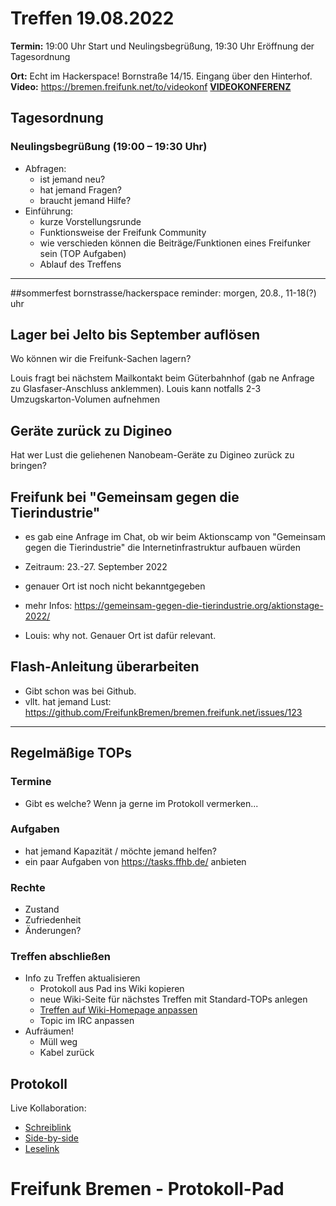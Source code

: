 # Treffen 19.08.2022

**Termin:** 19:00 Uhr Start und Neulingsbegrüßung, 19:30 Uhr Eröffnung der Tagesordnung

**Ort:** Echt im Hackerspace! Bornstraße 14/15. Eingang über den Hinterhof.
**Video:** https://bremen.freifunk.net/to/videokonf **[VIDEOKONFERENZ](https://bremen.freifunk.net/to/videokonf)**

## Tagesordnung
### Neulingsbegrüßung (19:00 – 19:30 Uhr)

- Abfragen:
    - ist jemand neu?
    - hat jemand Fragen?
    - braucht jemand Hilfe?
- Einführung:
    - kurze Vorstellungsrunde
    - Funktionsweise der Freifunk Community
    - wie verschieden können die Beiträge/Funktionen eines Freifunker sein (TOP Aufgaben)
    - Ablauf des Treffens

---

##sommerfest bornstrasse/hackerspace
reminder: morgen, 20.8., 11-18(?) uhr

## Lager bei Jelto bis September auflösen
Wo können wir die Freifunk-Sachen lagern?

Louis fragt bei nächstem Mailkontakt beim Güterbahnhof (gab ne Anfrage zu Glasfaser-Anschluss anklemmen).
Louis kann notfalls 2-3 Umzugskarton-Volumen aufnehmen

## Geräte zurück zu Digineo
Hat wer Lust die geliehenen Nanobeam-Geräte zu Digineo zurück zu bringen?

## Freifunk bei "Gemeinsam gegen die Tierindustrie"
- es gab eine Anfrage im Chat, ob wir beim Aktionscamp von "Gemeinsam gegen die Tierindustrie" die Internetinfrastruktur aufbauen würden
- Zeitraum: 23.-27. September 2022
- genauer Ort ist noch nicht bekanntgegeben
- mehr Infos: https://gemeinsam-gegen-die-tierindustrie.org/aktionstage-2022/

- Louis: why not. Genauer Ort ist dafür relevant.

## Flash-Anleitung überarbeiten
- Gibt schon was bei Github.
- vllt. hat jemand Lust: https://github.com/FreifunkBremen/bremen.freifunk.net/issues/123

---
## Regelmäßige TOPs

### Termine

- Gibt es welche? Wenn ja gerne im Protokoll vermerken...

### Aufgaben

- hat jemand Kapazität / möchte jemand helfen?
- ein paar Aufgaben von https://tasks.ffhb.de/ anbieten

### Rechte

- Zustand
- Zufriedenheit
- Änderungen?

### Treffen abschließen

- Info zu Treffen aktualisieren
  - Protokoll aus Pad ins Wiki kopieren
  - neue Wiki-Seite für nächstes Treffen mit Standard-TOPs anlegen
  - [Treffen auf Wiki-Homepage anpassen](https://wiki.bremen.freifunk.net/Home)
  - Topic im IRC anpassen
- Aufräumen!
  - Müll weg
  - Kabel zurück

## Protokoll

Live Kollaboration:

* [Schreiblink](https://hackmd.io/AwDgnA7ATArKC0BGGBjAzPALAUzSeARgYgGzxQAmEFFwiKBEKAhkA===?edit)
* [Side-by-side](https://hackmd.io/AwDgnA7ATArKC0BGGBjAzPALAUzSeARgYgGzxQAmEFFwiKBEKAhkA===?both)
* [Leselink](https://hackmd.io/AwDgnA7ATArKC0BGGBjAzPALAUzSeARgYgGzxQAmEFFwiKBEKAhkA===?view)

# Freifunk Bremen - Protokoll-Pad
<!--
## Protokoll-Anleitung
- erst ab "### Anwesende" kopieren und ins Wiki übertragen!
Unten anfügen und bestehendes "### Anwesende" überschreiben  
- Termine bitte nicht ins Protokoll, sondern darüber in der Tagesordnung vermerken, sonst ist es doppelt
-->
